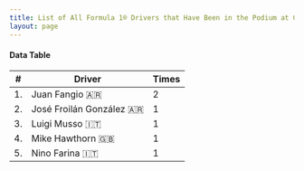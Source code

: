 ```yaml
---
title: List of All Formula 1® Drivers that Have Been in the Podium at Circuit de Pedralbes
layout: page
---
```


<canvas id="chart" width="400" height="180"></canvas>
<script>
var data = {
    "datasets": [
        {
            "backgroundColor": "#f3a935",
            "borderColor": "#f68639",
            "borderWidth": 1,
            "data": [
                2.0,
                1.0,
                1.0,
                1.0,
                1.0
            ],
            "label": "Times"
        }
    ],
    "labels": [
        "Juan Fangio 🇦🇷",
        "José Froilán González 🇦🇷",
        "Luigi Musso 🇮🇹",
        "Mike Hawthorn 🇬🇧",
        "Nino Farina 🇮🇹"
    ]
};
var options = {
  legend: {
    display: false
  },
  scales: {
    xAxes: [{
      ticks: {
        beginAtZero: true,
        maxRotation: 180
      }
    }],
    yAxes: [{
      ticks: {
        beginAtZero: true
      }
    }]
  }
};
new Chart("chart", {
    data: data,
    type: 'bar',
    options: options
});
</script>



#### Data Table

| # | Driver | Times |
|--|--|--|
| 1. | Juan Fangio 🇦🇷 | 2 |
| 2. | José Froilán González 🇦🇷 | 1 |
| 3. | Luigi Musso 🇮🇹 | 1 |
| 4. | Mike Hawthorn 🇬🇧 | 1 |
| 5. | Nino Farina 🇮🇹 | 1 |
